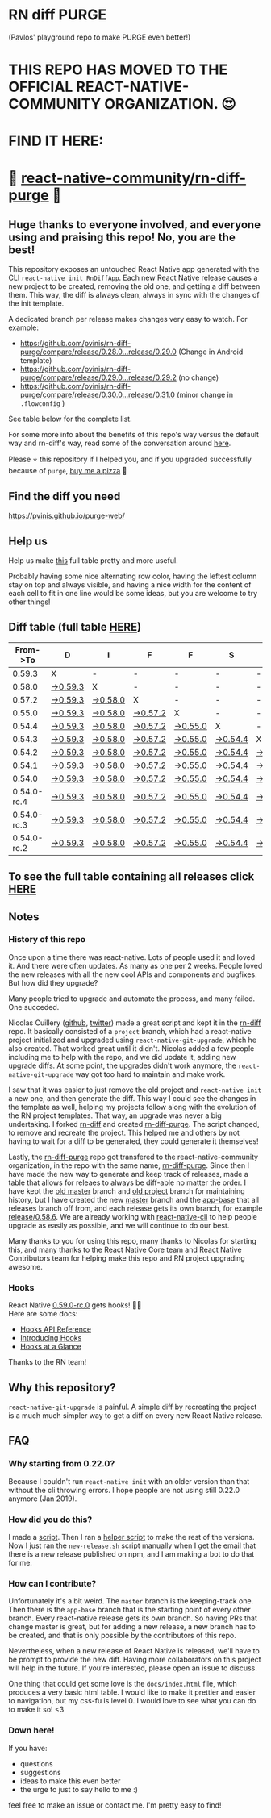 # RN diff PURGE
(Pavlos' playground repo to make PURGE even better!)

# THIS REPO HAS MOVED TO THE OFFICIAL REACT-NATIVE-COMMUNITY ORGANIZATION. 😍
# FIND IT HERE:  
# 💪 [react-native-community/rn-diff-purge](https://github.com/react-native-community/rn-diff-purge) 🎉
## Huge thanks to everyone involved, and everyone using and praising this repo! No, you are the best!

This repository exposes an untouched React Native app generated with the CLI
`react-native init RnDiffApp`. Each new React Native release causes a new project to be created, removing the old one, and getting a diff between them. This way, the diff is always clean, always in sync with the changes of the init template.

A dedicated branch per release makes changes very easy
to watch. For example:

* https://github.com/pvinis/rn-diff-purge/compare/release/0.28.0...release/0.29.0
(Change in Android template)
* https://github.com/pvinis/rn-diff-purge/compare/release/0.29.0...release/0.29.2
(no change)
* https://github.com/pvinis/rn-diff-purge/compare/release/0.30.0...release/0.31.0
(minor change in `.flowconfig` )

See table below for the complete list.

For some more info about the benefits of this repo's way versus the default way and rn-diff's way, read some of the conversation around [here](https://github.com/react-native-community/discussions-and-proposals/issues/68#issuecomment-452227478).

Please :star: this repository if I helped you, and if you upgraded successfully because of `purge`, [buy me a pizza](https://www.buymeacoffee.com/DGWwHVZ4s) :pizza:

## Find the diff you need
https://pvinis.github.io/purge-web/

## Help us
Help us make [this](https://pvinis.github.io/rn-diff-purge) full table pretty and more useful.

Probably having some nice alternating row color, having the leftest column stay on top and always visible, and having a nice width for the content of each cell to fit in one line would be some ideas, but you are welcome to try other things!

## Diff table (full table [HERE](https://pvinis.github.io/rn-diff-purge))

| From->To    | D                                                                                               | I                                                                                               | F                                                                                               | F                                                                                               | S                                                                                               |                                                                                                 | =                                                                                               | =                                                                                               |                                                                                                 | F                                                                                                         | U                                                                                                         | N   |
| ----------- | ----------------------------------------------------------------------------------------------- | ----------------------------------------------------------------------------------------------- | ----------------------------------------------------------------------------------------------- | ----------------------------------------------------------------------------------------------- | ----------------------------------------------------------------------------------------------- | ----------------------------------------------------------------------------------------------- | ----------------------------------------------------------------------------------------------- | ----------------------------------------------------------------------------------------------- | ----------------------------------------------------------------------------------------------- | --------------------------------------------------------------------------------------------------------- | --------------------------------------------------------------------------------------------------------- | --- |
| 0.59.3      | X                                                                                               | -                                                                                               | -                                                                                               | -                                                                                               | -                                                                                               | -                                                                                               | -                                                                                               | -                                                                                               | -                                                                                               | -                                                                                                         | -                                                                                                         | -   |
| 0.58.0      | [->0.59.3](https://github.com/pvinis/rn-diff-purge/compare/release/0.58.0..release/0.59.3)      | X                                                                                               | -                                                                                               | -                                                                                               | -                                                                                               | -                                                                                               | -                                                                                               | -                                                                                               | -                                                                                               | -                                                                                                         | -                                                                                                         | -   |
| 0.57.2      | [->0.59.3](https://github.com/pvinis/rn-diff-purge/compare/release/0.57.2..release/0.59.3)      | [->0.58.0](https://github.com/pvinis/rn-diff-purge/compare/release/0.57.2..release/0.58.0)      | X                                                                                               | -                                                                                               | -                                                                                               | -                                                                                               | -                                                                                               | -                                                                                               | -                                                                                               | -                                                                                                         | -                                                                                                         | -   |
| 0.55.0      | [->0.59.3](https://github.com/pvinis/rn-diff-purge/compare/release/0.55.0..release/0.59.3)      | [->0.58.0](https://github.com/pvinis/rn-diff-purge/compare/release/0.55.0..release/0.58.0)      | [->0.57.2](https://github.com/pvinis/rn-diff-purge/compare/release/0.55.0..release/0.57.2)      | X                                                                                               | -                                                                                               | -                                                                                               | -                                                                                               | -                                                                                               | -                                                                                               | -                                                                                                         | -                                                                                                         | -   |
| 0.54.4      | [->0.59.3](https://github.com/pvinis/rn-diff-purge/compare/release/0.54.4..release/0.59.3)      | [->0.58.0](https://github.com/pvinis/rn-diff-purge/compare/release/0.54.4..release/0.58.0)      | [->0.57.2](https://github.com/pvinis/rn-diff-purge/compare/release/0.54.4..release/0.57.2)      | [->0.55.0](https://github.com/pvinis/rn-diff-purge/compare/release/0.54.4..release/0.55.0)      | X                                                                                               | -                                                                                               | -                                                                                               | -                                                                                               | -                                                                                               | -                                                                                                         | -                                                                                                         | -   |
| 0.54.3      | [->0.59.3](https://github.com/pvinis/rn-diff-purge/compare/release/0.54.3..release/0.59.3)      | [->0.58.0](https://github.com/pvinis/rn-diff-purge/compare/release/0.54.3..release/0.58.0)      | [->0.57.2](https://github.com/pvinis/rn-diff-purge/compare/release/0.54.3..release/0.57.2)      | [->0.55.0](https://github.com/pvinis/rn-diff-purge/compare/release/0.54.3..release/0.55.0)      | [->0.54.4](https://github.com/pvinis/rn-diff-purge/compare/release/0.54.3..release/0.54.4)      | X                                                                                               | -                                                                                               | -                                                                                               | -                                                                                               | -                                                                                                         | -                                                                                                         | -   |
| 0.54.2      | [->0.59.3](https://github.com/pvinis/rn-diff-purge/compare/release/0.54.2..release/0.59.3)      | [->0.58.0](https://github.com/pvinis/rn-diff-purge/compare/release/0.54.2..release/0.58.0)      | [->0.57.2](https://github.com/pvinis/rn-diff-purge/compare/release/0.54.2..release/0.57.2)      | [->0.55.0](https://github.com/pvinis/rn-diff-purge/compare/release/0.54.2..release/0.55.0)      | [->0.54.4](https://github.com/pvinis/rn-diff-purge/compare/release/0.54.2..release/0.54.4)      | [->0.54.3](https://github.com/pvinis/rn-diff-purge/compare/release/0.54.2..release/0.54.3)      | X                                                                                               | -                                                                                               | -                                                                                               | -                                                                                                         | -                                                                                                         | -   |
| 0.54.1      | [->0.59.3](https://github.com/pvinis/rn-diff-purge/compare/release/0.54.1..release/0.59.3)      | [->0.58.0](https://github.com/pvinis/rn-diff-purge/compare/release/0.54.1..release/0.58.0)      | [->0.57.2](https://github.com/pvinis/rn-diff-purge/compare/release/0.54.1..release/0.57.2)      | [->0.55.0](https://github.com/pvinis/rn-diff-purge/compare/release/0.54.1..release/0.55.0)      | [->0.54.4](https://github.com/pvinis/rn-diff-purge/compare/release/0.54.1..release/0.54.4)      | [->0.54.3](https://github.com/pvinis/rn-diff-purge/compare/release/0.54.1..release/0.54.3)      | [->0.54.2](https://github.com/pvinis/rn-diff-purge/compare/release/0.54.1..release/0.54.2)      | X                                                                                               | -                                                                                               | -                                                                                                         | -                                                                                                         | -   |
| 0.54.0      | [->0.59.3](https://github.com/pvinis/rn-diff-purge/compare/release/0.54.0..release/0.59.3)      | [->0.58.0](https://github.com/pvinis/rn-diff-purge/compare/release/0.54.0..release/0.58.0)      | [->0.57.2](https://github.com/pvinis/rn-diff-purge/compare/release/0.54.0..release/0.57.2)      | [->0.55.0](https://github.com/pvinis/rn-diff-purge/compare/release/0.54.0..release/0.55.0)      | [->0.54.4](https://github.com/pvinis/rn-diff-purge/compare/release/0.54.0..release/0.54.4)      | [->0.54.3](https://github.com/pvinis/rn-diff-purge/compare/release/0.54.0..release/0.54.3)      | [->0.54.2](https://github.com/pvinis/rn-diff-purge/compare/release/0.54.0..release/0.54.2)      | [->0.54.1](https://github.com/pvinis/rn-diff-purge/compare/release/0.54.0..release/0.54.1)      | X                                                                                               | -                                                                                                         | -                                                                                                         | -   |
| 0.54.0-rc.4 | [->0.59.3](https://github.com/pvinis/rn-diff-purge/compare/release/0.54.0-rc.4..release/0.59.3) | [->0.58.0](https://github.com/pvinis/rn-diff-purge/compare/release/0.54.0-rc.4..release/0.58.0) | [->0.57.2](https://github.com/pvinis/rn-diff-purge/compare/release/0.54.0-rc.4..release/0.57.2) | [->0.55.0](https://github.com/pvinis/rn-diff-purge/compare/release/0.54.0-rc.4..release/0.55.0) | [->0.54.4](https://github.com/pvinis/rn-diff-purge/compare/release/0.54.0-rc.4..release/0.54.4) | [->0.54.3](https://github.com/pvinis/rn-diff-purge/compare/release/0.54.0-rc.4..release/0.54.3) | [->0.54.2](https://github.com/pvinis/rn-diff-purge/compare/release/0.54.0-rc.4..release/0.54.2) | [->0.54.1](https://github.com/pvinis/rn-diff-purge/compare/release/0.54.0-rc.4..release/0.54.1) | [->0.54.0](https://github.com/pvinis/rn-diff-purge/compare/release/0.54.0-rc.4..release/0.54.0) | X                                                                                                         | -                                                                                                         | -   |
| 0.54.0-rc.3 | [->0.59.3](https://github.com/pvinis/rn-diff-purge/compare/release/0.54.0-rc.3..release/0.59.3) | [->0.58.0](https://github.com/pvinis/rn-diff-purge/compare/release/0.54.0-rc.3..release/0.58.0) | [->0.57.2](https://github.com/pvinis/rn-diff-purge/compare/release/0.54.0-rc.3..release/0.57.2) | [->0.55.0](https://github.com/pvinis/rn-diff-purge/compare/release/0.54.0-rc.3..release/0.55.0) | [->0.54.4](https://github.com/pvinis/rn-diff-purge/compare/release/0.54.0-rc.3..release/0.54.4) | [->0.54.3](https://github.com/pvinis/rn-diff-purge/compare/release/0.54.0-rc.3..release/0.54.3) | [->0.54.2](https://github.com/pvinis/rn-diff-purge/compare/release/0.54.0-rc.3..release/0.54.2) | [->0.54.1](https://github.com/pvinis/rn-diff-purge/compare/release/0.54.0-rc.3..release/0.54.1) | [->0.54.0](https://github.com/pvinis/rn-diff-purge/compare/release/0.54.0-rc.3..release/0.54.0) | [->0.54.0-rc.4](https://github.com/pvinis/rn-diff-purge/compare/release/0.54.0-rc.3..release/0.54.0-rc.4) | X                                                                                                         | -   |
| 0.54.0-rc.2 | [->0.59.3](https://github.com/pvinis/rn-diff-purge/compare/release/0.54.0-rc.2..release/0.59.3) | [->0.58.0](https://github.com/pvinis/rn-diff-purge/compare/release/0.54.0-rc.2..release/0.58.0) | [->0.57.2](https://github.com/pvinis/rn-diff-purge/compare/release/0.54.0-rc.2..release/0.57.2) | [->0.55.0](https://github.com/pvinis/rn-diff-purge/compare/release/0.54.0-rc.2..release/0.55.0) | [->0.54.4](https://github.com/pvinis/rn-diff-purge/compare/release/0.54.0-rc.2..release/0.54.4) | [->0.54.3](https://github.com/pvinis/rn-diff-purge/compare/release/0.54.0-rc.2..release/0.54.3) | [->0.54.2](https://github.com/pvinis/rn-diff-purge/compare/release/0.54.0-rc.2..release/0.54.2) | [->0.54.1](https://github.com/pvinis/rn-diff-purge/compare/release/0.54.0-rc.2..release/0.54.1) | [->0.54.0](https://github.com/pvinis/rn-diff-purge/compare/release/0.54.0-rc.2..release/0.54.0) | [->0.54.0-rc.4](https://github.com/pvinis/rn-diff-purge/compare/release/0.54.0-rc.2..release/0.54.0-rc.4) | [->0.54.0-rc.3](https://github.com/pvinis/rn-diff-purge/compare/release/0.54.0-rc.2..release/0.54.0-rc.3) | X   |

## To see the full table containing all releases click [HERE](https://pvinis.github.io/rn-diff-purge)

## Notes

### History of this repo

Once upon a time there was react-native. Lots of people used it and loved it. And there were often updates. As many as one per 2 weeks. People loved the new releases with all the new cool APIs and components and bugfixes. But how did they upgrade?

Many people tried to upgrade and automate the process, and many failed. One succeded.

Nicolas Cuillery ([github](https://github.com/ncuillery), [twitter](https://twitter.com/ncuillery)) made a great script and kept it in the [rn-diff](https://github.com/ncuillery/rn-diff) repo. It basically consisted of a `project` branch, which had a react-native project initialized and upgraded using `react-native-git-upgrade`, which he also created. That worked great until it didn't. Nicolas added a few people including me to help with the repo, and we did update it, adding new upgrade diffs. At some point, the upgrades didn't work anymore, the `react-native-git-upgrade` way got too hard to maintain and make work.

I saw that it was easier to just remove the old project and `react-native init` a new one, and then generate the diff. This way I could see the changes in the template as well, helping my projects follow along with the evolution of the RN project templates. That way, an upgrade was never a big undertaking. I forked [rn-diff](https://github.com/ncuillery/rn-diff) and created [rn-diff-purge](https://github.com/pvinis/rn-diff-purge). The script changed, to remove and recreate the project. This helped me and others by not having to wait for a diff to be generated, they could generate it themselves!

Lastly, the [rn-diff-purge](https://github.com/pvinis/rn-diff-purge) repo got transfered to the react-native-community organization, in the repo with the same name, [rn-diff-purge](https://github.com/react-native-community/rn-diff-purge). Since then I have made the new way to generate and keep track of releases, made a table that allows for releaes to always be diff-able no matter the order. I have kept the [old master](https://github.com/pvinis/rn-diff-purge/tree/old/master) branch and [old project](https://github.com/pvinis/rn-diff-purge/tree/old/project) branch for maintaining history, but I have created the new [master](https://github.com/pvinis/rn-diff-purge/tree/master) branch and the [app-base](https://github.com/pvinis/rn-diff-purge/tree/app-base) that all releases branch off from, and each release gets its own branch, for example [release/0.58.6](https://github.com/pvinis/rn-diff-purge/tree/release/0.58.6). We are already working with [react-native-cli](https://github.com/react-native-community/react-native-cli) to help people upgrade as easily as possible, and we will continue to do our best.

Many thanks to you for using this repo, many thanks to Nicolas for starting this, and many thanks to the React Native Core team and React Native Contributors team for helping make this repo and RN project upgrading awesome.

### Hooks
React Native [0.59.0-rc.0](https://github.com/pvinis/rn-diff-purge#version-changes) gets hooks! 🎉🥳  
Here are some docs:
- [Hooks API Reference](https://reactjs.org/docs/hooks-reference.html)
- [Introducing Hooks](https://reactjs.org/docs/hooks-intro.html)
- [Hooks at a Glance](https://reactjs.org/docs/hooks-overview.html)

Thanks to the RN team!

## Why this repository?
`react-native-git-upgrade` is painful. A simple diff by recreating the project is a much much simpler way to get a diff on every new React Native release.

## FAQ

### Why starting from 0.22.0?

Because I couldn't run `react-native init` with an older version than that without the cli throwing errors. I hope people are not using still 0.22.0 anymore (Jan 2019).

### How did you do this?

I made a [script](https://github.com/pvinis/rn-diff-purge/blob/master/new-release.sh). Then I ran a [helper script](https://github.com/pvinis/rn-diff-purge/blob/master/new-release.sh) to make the rest of the versions.
Now I just ran the `new-release.sh` script manually when I get the email that there is a new release published on npm, and I am making a bot to do that for me.

### How can I contribute?

Unfortunately it's a bit weird. The `master` branch is the keeping-track one. Then there is the `app-base` branch that is the starting point of every other branch. Every react-native release gets its own branch. So having PRs that change master is great, but for adding a new release, a new branch has to be created, and that is only possible by the contributors of this repo.

Nevertheless, when a new release of React Native is released, we'll have to be prompt to provide
the new diff. Having more collaborators on this project will help in the future. If you're interested, please open an issue to discuss.

One thing that could get some love is the `docs/index.html` file, which produces a very basic html table. I would like to make it prettier and easier to navigation, but my css-fu is level 0. I would love to see what you can do to make it so! <3

### Down here!

If you have: 
- questions
- suggestions
- ideas to make this even better
- the urge to just to say hello to me :)

feel free to make an issue or contact me. I'm pretty easy to find!
